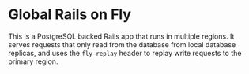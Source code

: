 # Global Rails on Fly

This is a PostgreSQL backed Rails app that runs in multiple regions. It serves requests that only read from the database from local database replicas, and uses the `fly-replay` header to replay write requests to the primary region.